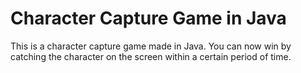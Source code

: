 # Character Capture Game in Java

This is a character capture game made in Java. You can now win by catching the character on the screen within a certain period of time.

